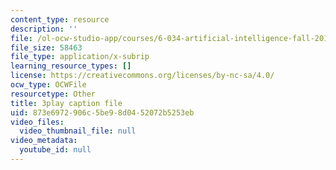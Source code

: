 ```yaml
---
content_type: resource
description: ''
file: /ol-ocw-studio-app/courses/6-034-artificial-intelligence-fall-2010/873e6972906c5be98d0452072b5253eb_A6Ud6oUCRak.vtt
file_size: 58463
file_type: application/x-subrip
learning_resource_types: []
license: https://creativecommons.org/licenses/by-nc-sa/4.0/
ocw_type: OCWFile
resourcetype: Other
title: 3play caption file
uid: 873e6972-906c-5be9-8d04-52072b5253eb
video_files:
  video_thumbnail_file: null
video_metadata:
  youtube_id: null
---
```

